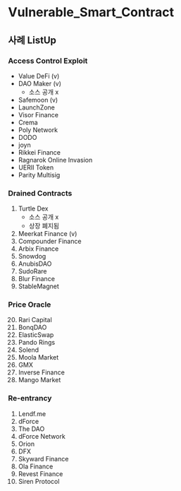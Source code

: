 # Vulnerable_Smart_Contract

## 사례 ListUp

### Access Control Exploit

- Value DeFi (v)
- DAO Maker (v)
   - 소스 공개 x
- Safemoon (v)
- LaunchZone
- Visor Finance
- Crema
- Poly Network
- DODO
- joyn
- Rikkei Finance
- Ragnarok Online Invasion
- UERII Token
- Parity Multisig 


### Drained Contracts

1. Turtle Dex
   - 소스 공개 x
   - 상장 폐지됨
2. Meerkat Finance (v)
3. Compounder Finance
4. Arbix Finance
5. Snowdog
6. AnubisDAO
7. SudoRare
8. Blur Finance
9. StableMagnet

### Price Oracle

<!-- 1. PancakeBunny Flashloan Price Oracle Attack
2. XToken Flashloan Price Oracle Attack
3. Elephant Money Flashloan Price Oracle Attack
4. Deus DAO Flashloan Price Oracle Attack
5. Growth DeFi Flashloan Price Oracle Attack
6. Yearn Flashloan Price Oracle Attack
7. Warp Finance Flashloan Price Oracle Attack
8. CheeseBank Flashloan Price Oracle Attack
9. Value Defi Flashloan Price Oracle Attack
10. Harvest Finance Flashloan Price Oracle Attack
11. Eminence Flashloan Price Oracle Attack
12. bZx Flashloan Price Oracle Attack
13. Allbridge Flashloan Price Oracle Attack
14. Lodestar Finance Flashloan Price Oracle Attack
15. Indexed Finance Flashloan Price Oracle Attack
16. Nirvana Finance Flashloan Price Oracle Attack
17. Inverse Finance Flashloan Price Oracle Attack
18. Deus DAO Flashloan Price Oracle Attack
19. Cream Flashloan Price Oracle Attack -->
20. Rari Capital
21. BonqDAO
22. ElasticSwap
23. Pando Rings
24. Solend
25. Moola Market
26. GMX
27. Inverse Finance
28. Mango Market

### Re-entrancy

<!-- 1. Origin Protocol Flashloan Reentrancy Attack
2. Akropolis Flashloan Reentrancy Attack
3. Sentiment Flashloan Reentrancy Attack
4. Platypus Finance Flashloan Reentrancy Attack
5. Midas Capital Flashloan Reentrancy Attack
6. Grim Finance Flashloan Reentrancy Attack
7. Fei Rari Flashloan Reentrancy Attack
8. Agave DAO Flashloan Reentrancy Attack
9. Hundred Finance Flashloan Reentrancy Attack -->
<!-- 10. Paraluni Flashloan Reentrancy Attack -->

1. Lendf.me 
2. dForce 
3. The DAO 
4. dForce Network 
5. Orion 
6. DFX 
7. Skyward Finance 
8. Ola Finance 
9. Revest Finance 
10. Siren Protocol
